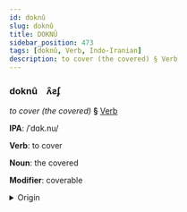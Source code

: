 ```yaml
---
id: doknû
slug: doknû
title: DOKNÛ
sidebar_position: 473
tags: [doknû, Verb, Indo-Iranian]
description: to cover (the covered) § Verb
---
```


### doknû&emsp;<span kind="abugida">ʌ̑ƨʄ</span>

*to cover (the covered)* **§** [Verb](../../tags/Verb)

**IPA**: /ˈdɑk.nu/

**Verb**: to cover

**Noun**: the covered

**Modifier**: coverable

<details>
    <summary>Origin</summary>
    Nepali ढाक्नु ḍhāknu [ɖʱä̤knu]<br/>
    <em>Indo-Iranian Language Family</em>
</details>